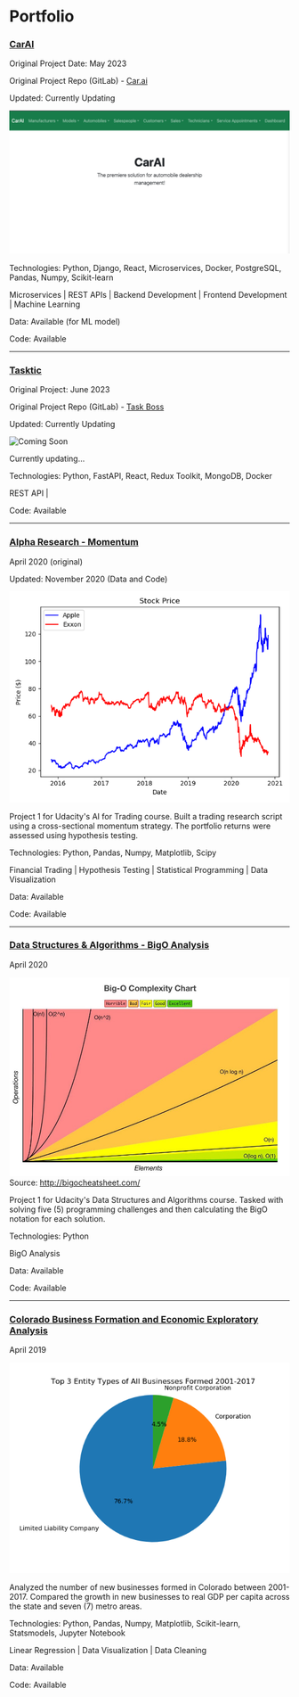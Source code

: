 # Portfolio

### [CarAI](https://github.com/ryancur/CarAI)

Original Project Date: May 2023

Original Project Repo (GitLab) - [Car.ai](https://gitlab.com/smalhadid/carai)

Updated: Currently Updating

![CarAI Main Page](images/CarAI-main-page.png)

Technologies: Python, Django, React, Microservices, Docker, PostgreSQL, Pandas, Numpy, Scikit-learn

Microservices | REST APIs | Backend Development | Frontend Development | Machine Learning

Data: Available (for ML model)

Code: Available

---

### [Tasktic](https://github.com/ryancur/Tasktic)

Original Project: June 2023

Original Project Repo (GitLab) - [Task Boss](https://gitlab.com/the-brain-cell/task-boss)

Updated: Currently Updating

![Coming Soon]()

Currently updating...


Technologies: Python, FastAPI, React, Redux Toolkit, MongoDB, Docker

REST API | 


Code: Available

---

### [Alpha Research - Momentum](https://github.com/ryancur/Alpha-Research-Momentum)

April 2020 (original)

Updated: November 2020 (Data and Code)

![Apple & Exxon](images/stock_price_AAPL_XOM.png)

Project 1 for Udacity's AI for Trading course. Built a trading research script using a cross-sectional momentum strategy. The portfolio returns were assessed using hypothesis testing.


Technologies: Python, Pandas, Numpy, Matplotlib, Scipy

Financial Trading | Hypothesis Testing | Statistical Programming | Data Visualization


Data: Available

Code: Available

---

### [Data Structures & Algorithms - BigO Analysis](https://github.com/ryancur/Data-Structures-Algorithms-BigO)

April 2020

![BigO Chart](images/BigO_notation.jpeg)
Source: http://bigocheatsheet.com/

Project 1 for Udacity's Data Structures and Algorithms course. Tasked with solving five (5) programming challenges and then calculating the BigO notation for each solution.


Technologies: Python

BigO Analysis


Data: Available

Code: Available

---

### [Colorado Business Formation and Economic Exploratory Analysis](https://github.com/ryancur/Colorado-Business-Formation.git)

April 2019

![](images/Top3EntityTypesofAllBusinessesFormed2001-2017.png)

Analyzed the number of new businesses formed in Colorado between 2001-2017. Compared the growth in new businesses to real GDP per capita across the state and seven (7) metro areas.


Technologies: Python, Pandas, Numpy, Matplotlib, Scikit-learn, Statsmodels, Jupyter Notebook

Linear Regression | Data Visualization | Data Cleaning


Data: Available

Code: Available
